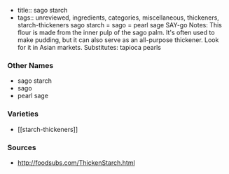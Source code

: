 - title:: sago starch
- tags:: unreviewed, ingredients, categories, miscellaneous, thickeners, starch-thickeners
sago starch = sago = pearl sage SAY-go Notes: This flour is made from the inner pulp of the sago palm. It's often used to make pudding, but it can also serve as an all-purpose thickener. Look for it in Asian markets. Substitutes: tapioca pearls

### Other Names

* sago starch
* sago
* pearl sage

### Varieties

* [[starch-thickeners]]

### Sources
* http://foodsubs.com/ThickenStarch.html
